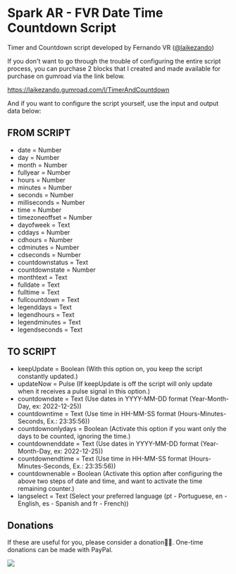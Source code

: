 # Spark AR - FVR Date Time Countdown Script
Timer and Countdown script developed by Fernando VR ([@laikezando](https://www.instagram.com/laikezando/))

If you don't want to go through the trouble of configuring the entire script process, you can purchase 2 blocks that I created and made available for purchase on gumroad via the link below.

https://laikezando.gumroad.com/l/TimerAndCountdown

And if you want to configure the script yourself, use the input and output data below:

## FROM SCRIPT ##
* date = Number
* day = Number
* month = Number
* fullyear = Number
* hours = Number
* minutes = Number
* seconds = Number
* milliseconds = Number
* time = Number
* timezoneoffset = Number
* dayofweek = Text
* cddays = Number
* cdhours = Number
* cdminutes = Number
* cdseconds = Number
* countdownstatus = Text
* countdownstate = Number
* monthtext = Text
* fulldate = Text
* fulltime = Text
* fullcountdown = Text
* legenddays = Text
* legendhours = Text
* legendminutes = Text
* legendseconds = Text

## TO SCRIPT ##
* keepUpdate = Boolean (With this option on, you keep the script constantly updated.)
* updateNow = Pulse (If keepUpdate is off the script will only update when it receives a pulse signal in this option.)
* countdowndate = Text (Use dates in YYYY-MM-DD format (Year-Month-Day, ex: 2022-12-25))
* countdowntime = Text (Use time in HH-MM-SS format (Hours-Minutes-Seconds, Ex.: 23:35:56))
* countdownonlydays = Boolean (Activate this option if you want only the days to be counted, ignoring the time.)
* countdownenddate = Text (Use dates in YYYY-MM-DD format (Year-Month-Day, ex: 2022-12-25))
* countdownendtime = Text (Use time in HH-MM-SS format (Hours-Minutes-Seconds, Ex.: 23:35:56))
* countdownenable = Boolean (Activate this option after configuring the above two steps of date and time, and want to activate the time remaining counter.)
* langselect = Text (Select your preferred language (pt - Portuguese, en - English, es - Spanish and fr - French))

## Donations
If these are useful for you, please consider a donation🙏🏼. One-time donations can be made with PayPal.

[![](https://www.paypalobjects.com/en_US/i/btn/btn_donateCC_LG.gif)](https://www.paypal.com/donate/?hosted_button_id=XT8NB25M26Q92)
